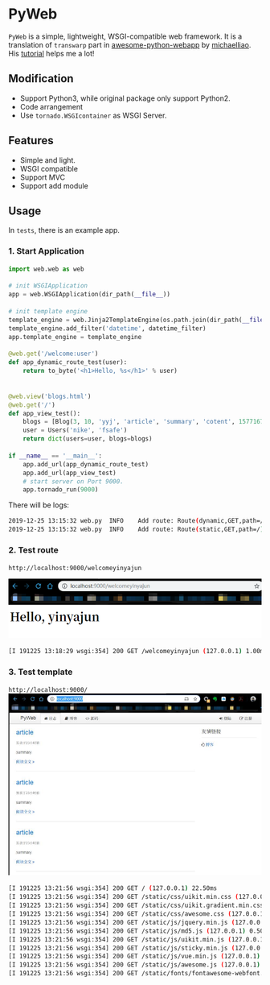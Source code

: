 # PyWeb
`PyWeb` is a simple, lightweight, WSGI-compatible web framework. It is a translation of `transwarp` part in 
[awesome-python-webapp](https://github.com/michaelliao/awesome-python-webapp/tree/release) by [michaelliao](https://github.com/michaelliao).
His [tutorial](https://www.liaoxuefeng.com/wiki/897692888725344/945671276329568) helps me a lot!

## Modification
* Support Python3, while original package only support Python2.
* Code arrangement
* Use `tornado.WSGIcontainer` as WSGI Server.

## Features
* Simple and light.
* WSGI compatible
* Support MVC
* Support add module

## Usage
In `tests`, there is an example app.

### 1. Start Application
```python
import web.web as web

# init WSGIApplication
app = web.WSGIApplication(dir_path(__file__))

# init template engine
template_engine = web.Jinja2TemplateEngine(os.path.join(dir_path(__file__), 'templates'))
template_engine.add_filter('datetime', datetime_filter)
app.template_engine = template_engine

@web.get('/welcome:user')
def app_dynamic_route_test(user):
    return to_byte('<h1>Hello, %s</h1>' % user)
    
    
@web.view('blogs.html')
@web.get('/')
def app_view_test():
    blogs = [Blog(3, 10, 'yyj', 'article', 'summary', 'cotent', 1577167235)] * 5
    user = Users('nike', 'fsafe')
    return dict(users=user, blogs=blogs)

if __name__ == '__main__':
    app.add_url(app_dynamic_route_test)
    app.add_url(app_view_test)
    # start server on Port 9000.
    app.tornado_run(9000)
```
There will be logs:
```bash
2019-12-25 13:15:32	web.py	INFO	Add route: Route(dynamic,GET,path=/welcome:user)
2019-12-25 13:15:32	web.py	INFO	Add route: Route(static,GET,path=/)
```
### 2. Test route
`http://localhost:9000/welcomeyinyajun`

![](welcome.png)

```bash
[I 191225 13:18:29 wsgi:354] 200 GET /welcomeyinyajun (127.0.0.1) 1.00ms
```

### 3. Test template
`http://localhost:9000/`
![](template.jpg)

```bash
[I 191225 13:21:56 wsgi:354] 200 GET / (127.0.0.1) 22.50ms
[I 191225 13:21:56 wsgi:354] 200 GET /static/css/uikit.min.css (127.0.0.1) 0.50ms
[I 191225 13:21:56 wsgi:354] 200 GET /static/css/uikit.gradient.min.css (127.0.0.1) 1.00ms
[I 191225 13:21:56 wsgi:354] 200 GET /static/css/awesome.css (127.0.0.1) 0.50ms
[I 191225 13:21:56 wsgi:354] 200 GET /static/js/jquery.min.js (127.0.0.1) 1.00ms
[I 191225 13:21:56 wsgi:354] 200 GET /static/js/md5.js (127.0.0.1) 0.50ms
[I 191225 13:21:56 wsgi:354] 200 GET /static/js/uikit.min.js (127.0.0.1) 0.50ms
[I 191225 13:21:56 wsgi:354] 200 GET /static/js/sticky.min.js (127.0.0.1) 1.50ms
[I 191225 13:21:56 wsgi:354] 200 GET /static/js/vue.min.js (127.0.0.1) 0.50ms
[I 191225 13:21:56 wsgi:354] 200 GET /static/js/awesome.js (127.0.0.1) 4.00ms
[I 191225 13:21:56 wsgi:354] 200 GET /static/fonts/fontawesome-webfont.woff (127.0.0.1) 1.00ms
```